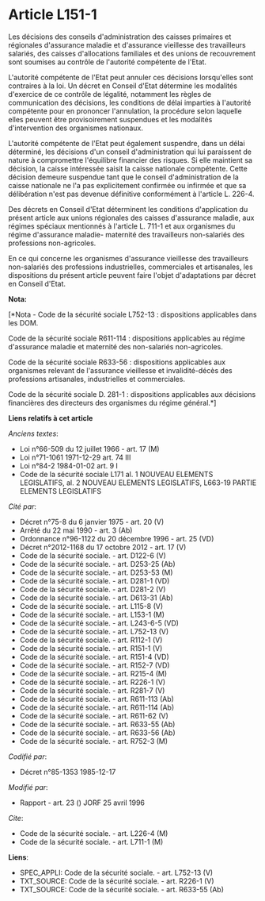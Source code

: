 # Article L151-1

Les décisions des conseils d'administration des caisses primaires et régionales d'assurance maladie et d'assurance vieillesse
des travailleurs salariés, des caisses d'allocations familiales et des unions de recouvrement sont soumises au contrôle de
l'autorité compétente de l'Etat. 

L'autorité compétente de l'Etat peut annuler ces décisions lorsqu'elles sont contraires à la loi. Un décret en Conseil d'Etat
détermine les modalités d'exercice de ce contrôle de légalité, notamment les règles de communication des décisions, les
conditions de délai imparties à l'autorité compétente pour en prononcer l'annulation, la procédure selon laquelle elles
peuvent être provisoirement suspendues et les modalités d'intervention des organismes nationaux. 

L'autorité compétente de l'Etat peut également suspendre, dans un délai déterminé, les décisions d'un conseil
d'administration qui lui paraissent de nature à compromettre l'équilibre financier des risques. Si elle maintient sa
décision, la caisse intéressée saisit la caisse nationale compétente. Cette décision demeure suspendue tant que le conseil
d'administration de la caisse nationale ne l'a pas explicitement confirmée ou infirmée et que sa délibération n'est pas
devenue définitive conformément à l'article L. 226-4. 

Des décrets en Conseil d'Etat déterminent les conditions d'application du présent article aux unions régionales des caisses
d'assurance maladie, aux régimes spéciaux mentionnés à l'article L. 711-1 et aux organismes du régime d'assurance maladie-
maternité des travailleurs non-salariés des professions non-agricoles. 

En ce qui concerne les organismes d'assurance vieillesse des travailleurs non-salariés des professions industrielles,
commerciales et artisanales, les dispositions du présent article peuvent faire l'objet d'adaptations par décret en Conseil
d'Etat.

**Nota:**

[*Nota - Code de la sécurité sociale L752-13 : dispositions applicables dans les DOM.

Code de la sécurité sociale R611-114 : dispositions applicables au régime d'assurance maladie et maternité des non-salariés
non-agricoles.

Code de la sécurité sociale R633-56 : dispositions applicables aux organismes relevant de l'assurance vieillesse et
invalidité-décès des professions artisanales, industrielles et commerciales.

Code de la sécurité sociale D. 281-1 : dispositions applicables aux décisions financières des directeurs des organismes du
régime général.*]

**Liens relatifs à cet article**

_Anciens textes_:

  - Loi n°66-509 du 12 juillet 1966 - art. 17 (M)
  - Loi n°71-1061 1971-12-29 art. 74 III
  - Loi n°84-2 1984-01-02 art. 9 I
  - Code de la sécurité sociale L171 al. 1 NOUVEAU ELEMENTS LEGISLATIFS, al. 2 NOUVEAU ELEMENTS LEGISLATIFS, L663-19 PARTIE ELEMENTS LEGISLATIFS

_Cité par_:

  - Décret n°75-8 du 6 janvier 1975 - art. 20 (V)
  - Arrêté du 22 mai 1990 - art. 3 (Ab)
  - Ordonnance n°96-1122 du 20 décembre 1996 - art. 25 (VD)
  - Décret n°2012-1168 du 17 octobre 2012 - art. 17 (V)
  - Code de la sécurité sociale. - art. D122-6 (V)
  - Code de la sécurité sociale. - art. D253-25 (Ab)
  - Code de la sécurité sociale. - art. D253-53 (M)
  - Code de la sécurité sociale. - art. D281-1 (VD)
  - Code de la sécurité sociale. - art. D281-2 (V)
  - Code de la sécurité sociale. - art. D613-31 (Ab)
  - Code de la sécurité sociale. - art. L115-8 (V)
  - Code de la sécurité sociale. - art. L153-1 (M)
  - Code de la sécurité sociale. - art. L243-6-5 (VD)
  - Code de la sécurité sociale. - art. L752-13 (V)
  - Code de la sécurité sociale. - art. R112-1 (V)
  - Code de la sécurité sociale. - art. R151-1 (V)
  - Code de la sécurité sociale. - art. R151-4 (VD)
  - Code de la sécurité sociale. - art. R152-7 (VD)
  - Code de la sécurité sociale. - art. R215-4 (M)
  - Code de la sécurité sociale. - art. R226-1 (V)
  - Code de la sécurité sociale. - art. R281-7 (V)
  - Code de la sécurité sociale. - art. R611-113 (Ab)
  - Code de la sécurité sociale. - art. R611-114 (Ab)
  - Code de la sécurité sociale. - art. R611-62 (V)
  - Code de la sécurité sociale. - art. R633-55 (Ab)
  - Code de la sécurité sociale. - art. R633-56 (Ab)
  - Code de la sécurité sociale. - art. R752-3 (M)

_Codifié par_:

  - Décret n°85-1353 1985-12-17

_Modifié par_:

  - Rapport - art. 23 () JORF 25 avril 1996

_Cite_:

  - Code de la sécurité sociale. - art. L226-4 (M)
  - Code de la sécurité sociale. - art. L711-1 (M)

**Liens**:

  - SPEC_APPLI: Code de la sécurité sociale. - art. L752-13 (V)
  - TXT_SOURCE: Code de la sécurité sociale. - art. R226-1 (V)
  - TXT_SOURCE: Code de la sécurité sociale. - art. R633-55 (Ab)
